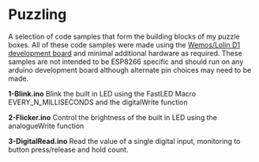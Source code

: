 
# Puzzling
A selection of code samples that form the building blocks of my puzzle boxes.
All of these code samples were made using the [Wemos/Lolin D1 development board](https://www.wemos.cc/en/latest/d1/d1_mini.html) and minimal additional hardware as required. These samples are not intended to be ESP8266 specific and should run on any arduino development board although alternate pin choices may need to be made.

 **1-Blink.ino**
 Blink the built in LED using the FastLED Macro EVERY_N_MILLISECONDS and the digitalWrite function
 
 **2-Flicker.ino**
 Control the brightness of the built in LED using the analogueWrite function
 
 **3-DigitalRead.ino** 
 Read the value of a single digital input, monitoring to button press/release and hold count.
